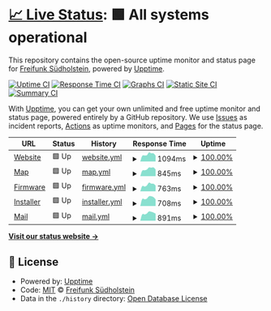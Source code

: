 # [📈 Live Status](https://status.freifunk-suedholstein.de): <!--live status--> **🟩 All systems operational**

This repository contains the open-source uptime monitor and status page for [Freifunk Südholstein](http://freifunk-suedholstein.de), powered by [Upptime](https://github.com/upptime/upptime).

[![Uptime CI](https://github.com/ffsh/upptime/workflows/Uptime%20CI/badge.svg)](https://github.com/ffsh/upptime/actions?query=workflow%3A%22Uptime+CI%22)
[![Response Time CI](https://github.com/ffsh/upptime/workflows/Response%20Time%20CI/badge.svg)](https://github.com/ffsh/upptime/actions?query=workflow%3A%22Response+Time+CI%22)
[![Graphs CI](https://github.com/ffsh/upptime/workflows/Graphs%20CI/badge.svg)](https://github.com/ffsh/upptime/actions?query=workflow%3A%22Graphs+CI%22)
[![Static Site CI](https://github.com/ffsh/upptime/workflows/Static%20Site%20CI/badge.svg)](https://github.com/ffsh/upptime/actions?query=workflow%3A%22Static+Site+CI%22)
[![Summary CI](https://github.com/ffsh/upptime/workflows/Summary%20CI/badge.svg)](https://github.com/ffsh/upptime/actions?query=workflow%3A%22Summary+CI%22)

With [Upptime](https://upptime.js.org), you can get your own unlimited and free uptime monitor and status page, powered entirely by a GitHub repository. We use [Issues](https://github.com/ffsh/upptime/issues) as incident reports, [Actions](https://github.com/ffsh/upptime/actions) as uptime monitors, and [Pages](https://status.freifunk-suedholstein.de) for the status page.

<!--start: status pages-->
<!-- This summary is generated by Upptime (https://github.com/upptime/upptime) -->
<!-- Do not edit this manually, your changes will be overwritten -->
<!-- prettier-ignore -->
| URL | Status | History | Response Time | Uptime |
| --- | ------ | ------- | ------------- | ------ |
| <img alt="" src="https://icons.duckduckgo.com/ip3/freifunk-suedholstein.de.ico" height="13"> [Website](https://freifunk-suedholstein.de) | 🟩 Up | [website.yml](https://github.com/ffsh/uptime/commits/HEAD/history/website.yml) | <details><summary><img alt="Response time graph" src="./graphs/website/response-time-week.png" height="20"> 1094ms</summary><br><a href="https://status.freifunk-suedholstein.de/history/website"><img alt="Response time 1225" src="https://img.shields.io/endpoint?url=https%3A%2F%2Fraw.githubusercontent.com%2Fffsh%2Fuptime%2FHEAD%2Fapi%2Fwebsite%2Fresponse-time.json"></a><br><a href="https://status.freifunk-suedholstein.de/history/website"><img alt="24-hour response time 897" src="https://img.shields.io/endpoint?url=https%3A%2F%2Fraw.githubusercontent.com%2Fffsh%2Fuptime%2FHEAD%2Fapi%2Fwebsite%2Fresponse-time-day.json"></a><br><a href="https://status.freifunk-suedholstein.de/history/website"><img alt="7-day response time 1094" src="https://img.shields.io/endpoint?url=https%3A%2F%2Fraw.githubusercontent.com%2Fffsh%2Fuptime%2FHEAD%2Fapi%2Fwebsite%2Fresponse-time-week.json"></a><br><a href="https://status.freifunk-suedholstein.de/history/website"><img alt="30-day response time 1181" src="https://img.shields.io/endpoint?url=https%3A%2F%2Fraw.githubusercontent.com%2Fffsh%2Fuptime%2FHEAD%2Fapi%2Fwebsite%2Fresponse-time-month.json"></a><br><a href="https://status.freifunk-suedholstein.de/history/website"><img alt="1-year response time 1225" src="https://img.shields.io/endpoint?url=https%3A%2F%2Fraw.githubusercontent.com%2Fffsh%2Fuptime%2FHEAD%2Fapi%2Fwebsite%2Fresponse-time-year.json"></a></details> | <details><summary><a href="https://status.freifunk-suedholstein.de/history/website">100.00%</a></summary><a href="https://status.freifunk-suedholstein.de/history/website"><img alt="All-time uptime 100.00%" src="https://img.shields.io/endpoint?url=https%3A%2F%2Fraw.githubusercontent.com%2Fffsh%2Fuptime%2FHEAD%2Fapi%2Fwebsite%2Fuptime.json"></a><br><a href="https://status.freifunk-suedholstein.de/history/website"><img alt="24-hour uptime 100.00%" src="https://img.shields.io/endpoint?url=https%3A%2F%2Fraw.githubusercontent.com%2Fffsh%2Fuptime%2FHEAD%2Fapi%2Fwebsite%2Fuptime-day.json"></a><br><a href="https://status.freifunk-suedholstein.de/history/website"><img alt="7-day uptime 100.00%" src="https://img.shields.io/endpoint?url=https%3A%2F%2Fraw.githubusercontent.com%2Fffsh%2Fuptime%2FHEAD%2Fapi%2Fwebsite%2Fuptime-week.json"></a><br><a href="https://status.freifunk-suedholstein.de/history/website"><img alt="30-day uptime 100.00%" src="https://img.shields.io/endpoint?url=https%3A%2F%2Fraw.githubusercontent.com%2Fffsh%2Fuptime%2FHEAD%2Fapi%2Fwebsite%2Fuptime-month.json"></a><br><a href="https://status.freifunk-suedholstein.de/history/website"><img alt="1-year uptime 100.00%" src="https://img.shields.io/endpoint?url=https%3A%2F%2Fraw.githubusercontent.com%2Fffsh%2Fuptime%2FHEAD%2Fapi%2Fwebsite%2Fuptime-year.json"></a></details>
| <img alt="" src="https://icons.duckduckgo.com/ip3/map.freifunk-suedholstein.de.ico" height="13"> [Map](https://map.freifunk-suedholstein.de) | 🟩 Up | [map.yml](https://github.com/ffsh/uptime/commits/HEAD/history/map.yml) | <details><summary><img alt="Response time graph" src="./graphs/map/response-time-week.png" height="20"> 845ms</summary><br><a href="https://status.freifunk-suedholstein.de/history/map"><img alt="Response time 932" src="https://img.shields.io/endpoint?url=https%3A%2F%2Fraw.githubusercontent.com%2Fffsh%2Fuptime%2FHEAD%2Fapi%2Fmap%2Fresponse-time.json"></a><br><a href="https://status.freifunk-suedholstein.de/history/map"><img alt="24-hour response time 772" src="https://img.shields.io/endpoint?url=https%3A%2F%2Fraw.githubusercontent.com%2Fffsh%2Fuptime%2FHEAD%2Fapi%2Fmap%2Fresponse-time-day.json"></a><br><a href="https://status.freifunk-suedholstein.de/history/map"><img alt="7-day response time 845" src="https://img.shields.io/endpoint?url=https%3A%2F%2Fraw.githubusercontent.com%2Fffsh%2Fuptime%2FHEAD%2Fapi%2Fmap%2Fresponse-time-week.json"></a><br><a href="https://status.freifunk-suedholstein.de/history/map"><img alt="30-day response time 901" src="https://img.shields.io/endpoint?url=https%3A%2F%2Fraw.githubusercontent.com%2Fffsh%2Fuptime%2FHEAD%2Fapi%2Fmap%2Fresponse-time-month.json"></a><br><a href="https://status.freifunk-suedholstein.de/history/map"><img alt="1-year response time 932" src="https://img.shields.io/endpoint?url=https%3A%2F%2Fraw.githubusercontent.com%2Fffsh%2Fuptime%2FHEAD%2Fapi%2Fmap%2Fresponse-time-year.json"></a></details> | <details><summary><a href="https://status.freifunk-suedholstein.de/history/map">100.00%</a></summary><a href="https://status.freifunk-suedholstein.de/history/map"><img alt="All-time uptime 100.00%" src="https://img.shields.io/endpoint?url=https%3A%2F%2Fraw.githubusercontent.com%2Fffsh%2Fuptime%2FHEAD%2Fapi%2Fmap%2Fuptime.json"></a><br><a href="https://status.freifunk-suedholstein.de/history/map"><img alt="24-hour uptime 100.00%" src="https://img.shields.io/endpoint?url=https%3A%2F%2Fraw.githubusercontent.com%2Fffsh%2Fuptime%2FHEAD%2Fapi%2Fmap%2Fuptime-day.json"></a><br><a href="https://status.freifunk-suedholstein.de/history/map"><img alt="7-day uptime 100.00%" src="https://img.shields.io/endpoint?url=https%3A%2F%2Fraw.githubusercontent.com%2Fffsh%2Fuptime%2FHEAD%2Fapi%2Fmap%2Fuptime-week.json"></a><br><a href="https://status.freifunk-suedholstein.de/history/map"><img alt="30-day uptime 100.00%" src="https://img.shields.io/endpoint?url=https%3A%2F%2Fraw.githubusercontent.com%2Fffsh%2Fuptime%2FHEAD%2Fapi%2Fmap%2Fuptime-month.json"></a><br><a href="https://status.freifunk-suedholstein.de/history/map"><img alt="1-year uptime 100.00%" src="https://img.shields.io/endpoint?url=https%3A%2F%2Fraw.githubusercontent.com%2Fffsh%2Fuptime%2FHEAD%2Fapi%2Fmap%2Fuptime-year.json"></a></details>
| <img alt="" src="https://icons.duckduckgo.com/ip3/firmware.freifunk-suedholstein.de.ico" height="13"> [Firmware](https://firmware.freifunk-suedholstein.de) | 🟩 Up | [firmware.yml](https://github.com/ffsh/uptime/commits/HEAD/history/firmware.yml) | <details><summary><img alt="Response time graph" src="./graphs/firmware/response-time-week.png" height="20"> 763ms</summary><br><a href="https://status.freifunk-suedholstein.de/history/firmware"><img alt="Response time 810" src="https://img.shields.io/endpoint?url=https%3A%2F%2Fraw.githubusercontent.com%2Fffsh%2Fuptime%2FHEAD%2Fapi%2Ffirmware%2Fresponse-time.json"></a><br><a href="https://status.freifunk-suedholstein.de/history/firmware"><img alt="24-hour response time 672" src="https://img.shields.io/endpoint?url=https%3A%2F%2Fraw.githubusercontent.com%2Fffsh%2Fuptime%2FHEAD%2Fapi%2Ffirmware%2Fresponse-time-day.json"></a><br><a href="https://status.freifunk-suedholstein.de/history/firmware"><img alt="7-day response time 763" src="https://img.shields.io/endpoint?url=https%3A%2F%2Fraw.githubusercontent.com%2Fffsh%2Fuptime%2FHEAD%2Fapi%2Ffirmware%2Fresponse-time-week.json"></a><br><a href="https://status.freifunk-suedholstein.de/history/firmware"><img alt="30-day response time 772" src="https://img.shields.io/endpoint?url=https%3A%2F%2Fraw.githubusercontent.com%2Fffsh%2Fuptime%2FHEAD%2Fapi%2Ffirmware%2Fresponse-time-month.json"></a><br><a href="https://status.freifunk-suedholstein.de/history/firmware"><img alt="1-year response time 810" src="https://img.shields.io/endpoint?url=https%3A%2F%2Fraw.githubusercontent.com%2Fffsh%2Fuptime%2FHEAD%2Fapi%2Ffirmware%2Fresponse-time-year.json"></a></details> | <details><summary><a href="https://status.freifunk-suedholstein.de/history/firmware">100.00%</a></summary><a href="https://status.freifunk-suedholstein.de/history/firmware"><img alt="All-time uptime 99.66%" src="https://img.shields.io/endpoint?url=https%3A%2F%2Fraw.githubusercontent.com%2Fffsh%2Fuptime%2FHEAD%2Fapi%2Ffirmware%2Fuptime.json"></a><br><a href="https://status.freifunk-suedholstein.de/history/firmware"><img alt="24-hour uptime 100.00%" src="https://img.shields.io/endpoint?url=https%3A%2F%2Fraw.githubusercontent.com%2Fffsh%2Fuptime%2FHEAD%2Fapi%2Ffirmware%2Fuptime-day.json"></a><br><a href="https://status.freifunk-suedholstein.de/history/firmware"><img alt="7-day uptime 100.00%" src="https://img.shields.io/endpoint?url=https%3A%2F%2Fraw.githubusercontent.com%2Fffsh%2Fuptime%2FHEAD%2Fapi%2Ffirmware%2Fuptime-week.json"></a><br><a href="https://status.freifunk-suedholstein.de/history/firmware"><img alt="30-day uptime 100.00%" src="https://img.shields.io/endpoint?url=https%3A%2F%2Fraw.githubusercontent.com%2Fffsh%2Fuptime%2FHEAD%2Fapi%2Ffirmware%2Fuptime-month.json"></a><br><a href="https://status.freifunk-suedholstein.de/history/firmware"><img alt="1-year uptime 99.66%" src="https://img.shields.io/endpoint?url=https%3A%2F%2Fraw.githubusercontent.com%2Fffsh%2Fuptime%2FHEAD%2Fapi%2Ffirmware%2Fuptime-year.json"></a></details>
| <img alt="" src="https://icons.duckduckgo.com/ip3/install.freifunk-suedholstein.de.ico" height="13"> [Installer](https://install.freifunk-suedholstein.de) | 🟩 Up | [installer.yml](https://github.com/ffsh/uptime/commits/HEAD/history/installer.yml) | <details><summary><img alt="Response time graph" src="./graphs/installer/response-time-week.png" height="20"> 708ms</summary><br><a href="https://status.freifunk-suedholstein.de/history/installer"><img alt="Response time 798" src="https://img.shields.io/endpoint?url=https%3A%2F%2Fraw.githubusercontent.com%2Fffsh%2Fuptime%2FHEAD%2Fapi%2Finstaller%2Fresponse-time.json"></a><br><a href="https://status.freifunk-suedholstein.de/history/installer"><img alt="24-hour response time 581" src="https://img.shields.io/endpoint?url=https%3A%2F%2Fraw.githubusercontent.com%2Fffsh%2Fuptime%2FHEAD%2Fapi%2Finstaller%2Fresponse-time-day.json"></a><br><a href="https://status.freifunk-suedholstein.de/history/installer"><img alt="7-day response time 708" src="https://img.shields.io/endpoint?url=https%3A%2F%2Fraw.githubusercontent.com%2Fffsh%2Fuptime%2FHEAD%2Fapi%2Finstaller%2Fresponse-time-week.json"></a><br><a href="https://status.freifunk-suedholstein.de/history/installer"><img alt="30-day response time 762" src="https://img.shields.io/endpoint?url=https%3A%2F%2Fraw.githubusercontent.com%2Fffsh%2Fuptime%2FHEAD%2Fapi%2Finstaller%2Fresponse-time-month.json"></a><br><a href="https://status.freifunk-suedholstein.de/history/installer"><img alt="1-year response time 798" src="https://img.shields.io/endpoint?url=https%3A%2F%2Fraw.githubusercontent.com%2Fffsh%2Fuptime%2FHEAD%2Fapi%2Finstaller%2Fresponse-time-year.json"></a></details> | <details><summary><a href="https://status.freifunk-suedholstein.de/history/installer">100.00%</a></summary><a href="https://status.freifunk-suedholstein.de/history/installer"><img alt="All-time uptime 99.66%" src="https://img.shields.io/endpoint?url=https%3A%2F%2Fraw.githubusercontent.com%2Fffsh%2Fuptime%2FHEAD%2Fapi%2Finstaller%2Fuptime.json"></a><br><a href="https://status.freifunk-suedholstein.de/history/installer"><img alt="24-hour uptime 100.00%" src="https://img.shields.io/endpoint?url=https%3A%2F%2Fraw.githubusercontent.com%2Fffsh%2Fuptime%2FHEAD%2Fapi%2Finstaller%2Fuptime-day.json"></a><br><a href="https://status.freifunk-suedholstein.de/history/installer"><img alt="7-day uptime 100.00%" src="https://img.shields.io/endpoint?url=https%3A%2F%2Fraw.githubusercontent.com%2Fffsh%2Fuptime%2FHEAD%2Fapi%2Finstaller%2Fuptime-week.json"></a><br><a href="https://status.freifunk-suedholstein.de/history/installer"><img alt="30-day uptime 100.00%" src="https://img.shields.io/endpoint?url=https%3A%2F%2Fraw.githubusercontent.com%2Fffsh%2Fuptime%2FHEAD%2Fapi%2Finstaller%2Fuptime-month.json"></a><br><a href="https://status.freifunk-suedholstein.de/history/installer"><img alt="1-year uptime 99.66%" src="https://img.shields.io/endpoint?url=https%3A%2F%2Fraw.githubusercontent.com%2Fffsh%2Fuptime%2FHEAD%2Fapi%2Finstaller%2Fuptime-year.json"></a></details>
| <img alt="" src="https://icons.duckduckgo.com/ip3/mail.freifunk-suedholstein.de.ico" height="13"> [Mail](https://mail.freifunk-suedholstein.de) | 🟩 Up | [mail.yml](https://github.com/ffsh/uptime/commits/HEAD/history/mail.yml) | <details><summary><img alt="Response time graph" src="./graphs/mail/response-time-week.png" height="20"> 891ms</summary><br><a href="https://status.freifunk-suedholstein.de/history/mail"><img alt="Response time 974" src="https://img.shields.io/endpoint?url=https%3A%2F%2Fraw.githubusercontent.com%2Fffsh%2Fuptime%2FHEAD%2Fapi%2Fmail%2Fresponse-time.json"></a><br><a href="https://status.freifunk-suedholstein.de/history/mail"><img alt="24-hour response time 822" src="https://img.shields.io/endpoint?url=https%3A%2F%2Fraw.githubusercontent.com%2Fffsh%2Fuptime%2FHEAD%2Fapi%2Fmail%2Fresponse-time-day.json"></a><br><a href="https://status.freifunk-suedholstein.de/history/mail"><img alt="7-day response time 891" src="https://img.shields.io/endpoint?url=https%3A%2F%2Fraw.githubusercontent.com%2Fffsh%2Fuptime%2FHEAD%2Fapi%2Fmail%2Fresponse-time-week.json"></a><br><a href="https://status.freifunk-suedholstein.de/history/mail"><img alt="30-day response time 929" src="https://img.shields.io/endpoint?url=https%3A%2F%2Fraw.githubusercontent.com%2Fffsh%2Fuptime%2FHEAD%2Fapi%2Fmail%2Fresponse-time-month.json"></a><br><a href="https://status.freifunk-suedholstein.de/history/mail"><img alt="1-year response time 974" src="https://img.shields.io/endpoint?url=https%3A%2F%2Fraw.githubusercontent.com%2Fffsh%2Fuptime%2FHEAD%2Fapi%2Fmail%2Fresponse-time-year.json"></a></details> | <details><summary><a href="https://status.freifunk-suedholstein.de/history/mail">100.00%</a></summary><a href="https://status.freifunk-suedholstein.de/history/mail"><img alt="All-time uptime 100.00%" src="https://img.shields.io/endpoint?url=https%3A%2F%2Fraw.githubusercontent.com%2Fffsh%2Fuptime%2FHEAD%2Fapi%2Fmail%2Fuptime.json"></a><br><a href="https://status.freifunk-suedholstein.de/history/mail"><img alt="24-hour uptime 100.00%" src="https://img.shields.io/endpoint?url=https%3A%2F%2Fraw.githubusercontent.com%2Fffsh%2Fuptime%2FHEAD%2Fapi%2Fmail%2Fuptime-day.json"></a><br><a href="https://status.freifunk-suedholstein.de/history/mail"><img alt="7-day uptime 100.00%" src="https://img.shields.io/endpoint?url=https%3A%2F%2Fraw.githubusercontent.com%2Fffsh%2Fuptime%2FHEAD%2Fapi%2Fmail%2Fuptime-week.json"></a><br><a href="https://status.freifunk-suedholstein.de/history/mail"><img alt="30-day uptime 100.00%" src="https://img.shields.io/endpoint?url=https%3A%2F%2Fraw.githubusercontent.com%2Fffsh%2Fuptime%2FHEAD%2Fapi%2Fmail%2Fuptime-month.json"></a><br><a href="https://status.freifunk-suedholstein.de/history/mail"><img alt="1-year uptime 100.00%" src="https://img.shields.io/endpoint?url=https%3A%2F%2Fraw.githubusercontent.com%2Fffsh%2Fuptime%2FHEAD%2Fapi%2Fmail%2Fuptime-year.json"></a></details>

<!--end: status pages-->

[**Visit our status website →**](https://status.freifunk-suedholstein.de)

## 📄 License

- Powered by: [Upptime](https://github.com/upptime/upptime)
- Code: [MIT](./LICENSE) © [Freifunk Südholstein](http://freifunk-suedholstein.de)
- Data in the `./history` directory: [Open Database License](https://opendatacommons.org/licenses/odbl/1-0/)
